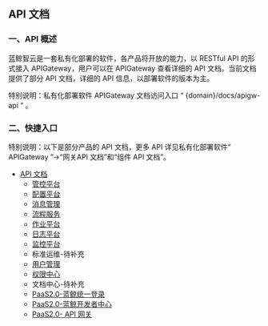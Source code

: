 ## API 文档


### 一、API 概述

蓝鲸智云是一套私有化部署的软件，各产品将开放的能力，以 RESTful API 的形式接入 APIGateway，用户可以在 APIGateway 查看详细的 API 文档。当前文档提供了部分 API 文档，详细的 API 信息，以部署软件的版本为主。

特别说明：私有化部署软件 APIGateway 文档访问入口 “ {domain}/docs/apigw-api ” 。


### 二、快捷入口

特别说明：以下是部分产品的 API 文档，更多 API 详见私有化部署软件“ APIGateway ”->“网关API 文档”和“组件 API 文档”。

* [API 文档]()
    * [管控平台](../../GSE/2.0/APIDocs/README.md)
    * [配置平台](../../CMDB/3.10/APIDocs/cc/README.md)
    * [消息管理](../../PaaS/2.14/APIDocs/cmsi/README.md) 
    * [流程服务](../../ITSM/2.6/APIDocs/itsm/README.md)
    * [作业平台](../../JOB/3.7/APIDocs/README.md)
    * [日志平台](../../LogSearch/4.6/APIDocs/zh-hans/esquery_search.md)
    * [监控平台](../../Monitor/3.8/APIDocs/README.md)   
    * 标准运维-待补充
    * [用户管理](../../UserManage/2.5/APIDocs/usermanage/README.md)
    * [权限中心](../../IAM/IntegrateGuide/Reference/API/01-Overview/02-APIBasicInfo.md)
    * 文档中心-待补充
    * [PaaS2.0-蓝鲸统一登录](../../PaaS/2.14/APIDocs/bk_login/README.md)   
    * [PaaS2.0-蓝鲸开发者中心](../../PaaS/2.14/APIDocs/bk_paas/README.md)
    * [PaaS2.0- API 网关](../../PaaS/2.14/APIDocs/esb/README.md)
 
